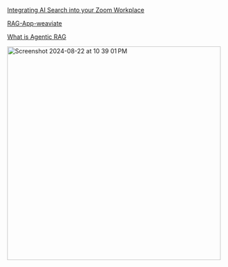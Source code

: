 [Integrating AI Search into your Zoom Workplace](https://weaviate.io/blog/zooviate-zoom-and-weaviate)

[RAG-App-weaviate](https://www.freecodecamp.org/news/how-to-build-a-rag-pipeline-with-llamaindex/)

[What is Agentic RAG](https://weaviate.io/blog/what-is-agentic-rag)


<img width="494" alt="Screenshot 2024-08-22 at 10 39 01 PM" src="https://github.com/user-attachments/assets/b9063e75-1224-4126-a087-11bc7f725110">
